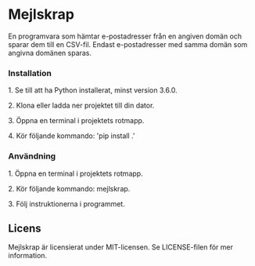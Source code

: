 # Mejlskrap

<p>En programvara som hämtar e-postadresser från en angiven domän och sparar dem till en CSV-fil. Endast e-postadresser med samma domän som angivna domänen sparas.</p>

### <p>Installation</p>

<p>1. Se till att ha Python installerat, minst version 3.6.0.</p>
<p>2. Klona eller ladda ner projektet till din dator.</p>
<p>3. Öppna en terminal i projektets rotmapp.</p>
<p>4. Kör följande kommando: 'pip install .'</p>


### <p>Användning</p>

<p>1. Öppna en terminal i projektets rotmapp.</p>
<p>2. Kör följande kommando: mejlskrap.</p>
<p>3. Följ instruktionerna i programmet.</p>

## Licens

Mejlskrap är licensierat under MIT-licensen. Se LICENSE-filen för mer information.
